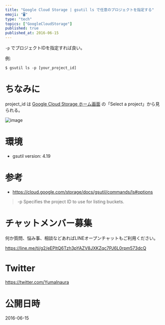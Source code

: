 ```yaml
---
title: "Google Cloud Storage | gsutil ls で任意のプロジェクトを指定する"
emoji: "🖥"
type: "tech"
topics: ["GoogleCloudStorage"]
published: true
published_at: 2016-06-15
---
```


`-p` でプロジェクトIDを指定すれば良い。

例:

```
$ gsutil ls -p [your_project_id]
````

# ちなみに

project_id は [Google Cloud Storage ホーム画面](https://console.cloud.google.com/home/) の「Select a project」から見られる。

![image](https://qiita-image-store.s3.amazonaws.com/0/89618/87b3ae7e-ab19-f0b3-a81f-41ffaac69c6a.png)

# 環境

- gsutil version: 4.19


# 参考

- https://cloud.google.com/storage/docs/gsutil/commands/ls#options

> -p
>Specifies the project ID to use for listing buckets.









<!-- Update From Qiita API -->

# チャットメンバー募集


何か質問、悩み事、相談などあればLINEオープンチャットもご利用ください。

https://line.me/ti/g2/eEPltQ6Tzh3pYAZV8JXKZqc7PJ6L0rpm573dcQ





# Twitter


https://twitter.com/YumaInaura


<!-- Update From Qiita API -->



# 公開日時

2016-06-15
